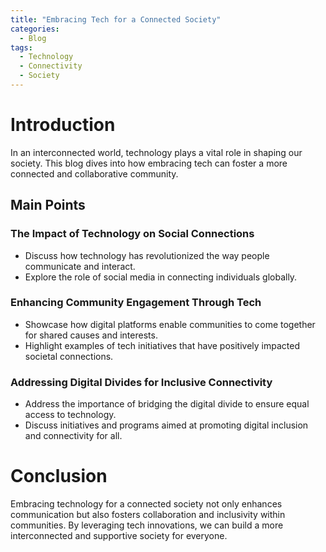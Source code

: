 ```yaml
---
title: "Embracing Tech for a Connected Society"
categories:
  - Blog
tags:
  - Technology
  - Connectivity
  - Society
---
```


# Introduction
In an interconnected world, technology plays a vital role in shaping our society. This blog dives into how embracing tech can foster a more connected and collaborative community.

## Main Points
### The Impact of Technology on Social Connections
- Discuss how technology has revolutionized the way people communicate and interact.
- Explore the role of social media in connecting individuals globally.

### Enhancing Community Engagement Through Tech
- Showcase how digital platforms enable communities to come together for shared causes and interests.
- Highlight examples of tech initiatives that have positively impacted societal connections.

### Addressing Digital Divides for Inclusive Connectivity
- Address the importance of bridging the digital divide to ensure equal access to technology.
- Discuss initiatives and programs aimed at promoting digital inclusion and connectivity for all.

# Conclusion
Embracing technology for a connected society not only enhances communication but also fosters collaboration and inclusivity within communities. By leveraging tech innovations, we can build a more interconnected and supportive society for everyone.